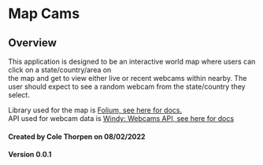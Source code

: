 # Map Cams  

## Overview  

This application is designed to be an interactive world map where users can click on a state/country/area on  
the map and get to view either live or recent webcams within nearby. The user should expect to see a random  webcam from the state/country they select.  

Library used for the map is [Folium, see here for docs.](https://python-visualization.github.io/folium/)  
API used for webcam data is [Windy: Webcams API, see here for docs](https://api.windy.com/webcams/docs)  

#### Created by Cole Thorpen on 08/02/2022  
#### Version 0.0.1  